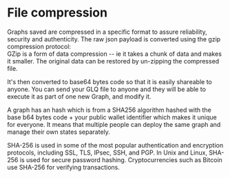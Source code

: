 # File compression

Graphs saved are compressed in a specific format to assure reliability, security and authenticity. The raw json payload is converted using the gzip compression protocol:\
GZip is a form of data compression -- ie it takes a chunk of data and makes it smaller. The original data can be restored by un-zipping the compressed file.

It's then converted to base64 bytes code so that it is easily shareable to anyone. You can send your GLQ file to anyone and they will be able to execute it as part of one new Graph, and modify it.

A graph has an hash which is from a SHA256 algorithm hashed with the base b64 bytes code + your public wallet identifier which makes it unique for everyone. It means that multiple people can deploy the same graph and manage their own states separately.

SHA-256 is used in some of the most popular authentication and encryption protocols, including SSL, TLS, IPsec, SSH, and PGP. In Unix and Linux, SHA-256 is used for secure password hashing. Cryptocurrencies such as Bitcoin use SHA-256 for verifying transactions.
